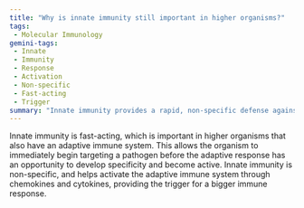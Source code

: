 ```yaml
---
title: "Why is innate immunity still important in higher organisms?"
tags:
 - Molecular Immunology
gemini-tags:
 - Innate
 - Immunity
 - Response
 - Activation
 - Non-specific
 - Fast-acting
 - Trigger
summary: "Innate immunity provides a rapid, non-specific defense against pathogens and activates the adaptive immune system to mount a more targeted response."
---
```

Innate immunity is fast-acting, which is important in higher organisms that also have an adaptive immune system. This allows the organism to immediately begin targeting a pathogen before the adaptive response has an opportunity to develop specificity and become active. 
Innate immunity is non-specific, and helps activate the adaptive immune system through chemokines and cytokines, providing the trigger for a bigger immune response.